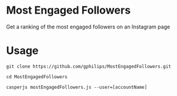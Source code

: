 # Most Engaged Followers
Get a ranking of the most engaged followers on an Instagram page

# Usage
```
git clone https://github.com/gphilips/MostEngagedFollowers.git
```

```
cd MostEngagedFollowers
```
```
casperjs mostEngagedFollowers.js --user=[accountName]
```
